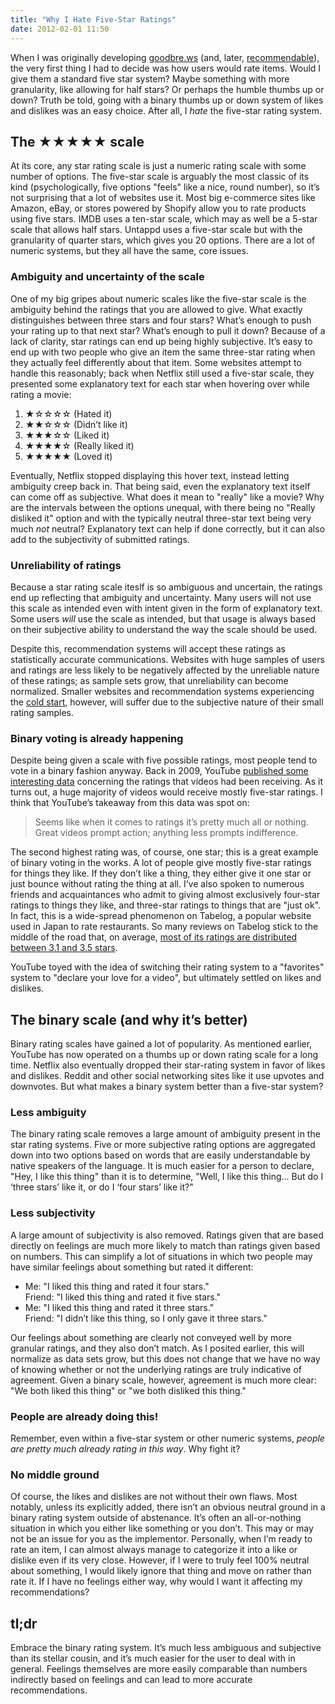 ```yaml
---
title: "Why I Hate Five-Star Ratings"
date: 2012-02-01 11:50
---
```


When I was originally developing [goodbre.ws][1] (and, later, [recommendable][0]), the very first thing I had to decide was how users would rate items. Would I give them a standard five star system? Maybe something with more granularity, like allowing for half stars? Or perhaps the humble thumbs up or down? Truth be told, going with a binary thumbs up or down system of likes and dislikes was an easy choice. After all, I _hate_ the five-star rating system.

<!--more-->

## The ★★★★★ scale

At its core, any star rating scale is just a numeric rating scale with some number of options. The five-star scale is arguably the most classic of its kind (psychologically, five options "feels" like a nice, round number), so it’s not surprising that a lot of websites use it. Most big e-commerce sites like Amazon, eBay, or stores powered by Shopify allow you to rate products using five stars. IMDB uses a ten-star scale, which may as well be a 5-star scale that allows half stars. Untappd uses a five-star scale but with the granularity of quarter stars, which gives you 20 options. There are a lot of numeric systems, but they all have the same, core issues.

### Ambiguity and uncertainty of the scale

One of my big gripes about numeric scales like the five-star scale is the ambiguity behind the ratings that you are allowed to give. What exactly distinguishes between three stars and four stars? What’s enough to push your rating up to that next star? What’s enough to pull it down? Because of a lack of clarity, star ratings can end up being highly subjective. It’s easy to end up with two people who give an item the same three-star rating when they actually feel differently about that item. Some websites attempt to handle this reasonably; back when Netflix still used a five-star scale, they presented some explanatory text for each star when hovering over while rating a movie:

1. ★☆☆☆☆ (Hated it)
2. ★★☆☆☆ (Didn’t like it)
3. ★★★☆☆ (Liked it)
4. ★★★★☆ (Really liked it)
5. ★★★★★ (Loved it)

Eventually, Netflix stopped displaying this hover text, instead letting ambiguity creep back in. That being said, even the explanatory text itself can come off as subjective. What does it mean to "really" like a movie? Why are the intervals between the options unequal, with there being no "Really disliked it" option and with the typically neutral three-star text being very much _not_ neutral? Explanatory text can help if done correctly, but it can also add to the subjectivity of submitted ratings.

### Unreliability of ratings

Because a star rating scale iteslf is so ambiguous and uncertain, the ratings end up reflecting that ambiguity and uncertainty. Many users will not use this scale as intended even with intent given in the form of explanatory text. Some users _will_ use the scale as intended, but that usage is always based on their subjective ability to understand the way the scale should be used.

Despite this, recommendation systems will accept these ratings as statistically accurate communications. Websites with huge samples of users and ratings are less likely to be negatively affected by the unreliable nature of these ratings; as sample sets grow, that unreliability can become normalized. Smaller websites and recommendation systems experiencing the [cold start][2], however, will suffer due to the subjective nature of their small rating samples.

### Binary voting is already happening

Despite being given a scale with five possible ratings, most people tend to vote in a binary fashion anyway. Back in 2009, YouTube [published some interesting data][3] concerning the ratings that videos had been receiving. As it turns out, a huge majority of videos would receive mostly five-star ratings. I think that YouTube’s takeaway from this data was spot on:

> Seems like when it comes to ratings it’s pretty much all or nothing. Great videos prompt action; anything less prompts indifference.

The second highest rating was, of course, one star; this is a great example of binary voting in the works. A lot of people give mostly five-star ratings for things they like. If they don’t like a thing, they either give it one star or just bounce without rating the thing at all. I’ve also spoken to numerous friends and acquaintances who admit to giving almost exclusively four-star ratings to things they like, and three-star ratings to things that are "just ok". In fact, this is a wide-spread phenomenon on Tabelog, a popular website used in Japan to rate restaurants. So many reviews on Tabelog stick to the middle of the road that, on average, [most of its ratings are distributed between 3.1 and 3.5 stars](http://tabelog.com/help/score/).

YouTube toyed with the idea of switching their rating system to a "favorites" system to "declare your love for a video", but ultimately settled on likes and dislikes.

## The binary scale (and why it’s better)

Binary rating scales have gained a lot of popularity. As mentioned earlier, YouTube has now operated on a thumbs up or down rating scale for a long time. Netflix also eventually dropped their star-rating system in favor of likes and dislikes. Reddit and other social networking sites like it use upvotes and downvotes. But what makes a binary system better than a five-star system?

### Less ambiguity

The binary rating scale removes a large amount of ambiguity present in the star rating systems. Five or more subjective rating options are aggregated down into two options based on words that are easily understandable by native speakers of the language. It is much easier for a person to declare, "Hey, I like this thing" than it is to determine, "Well, I like this thing... But do I ‘three stars’ like it, or do I ‘four stars’ like it?"

### Less subjectivity

A large amount of subjectivity is also removed. Ratings given that are based directly on feelings are much more likely to match than ratings given based on numbers. This can simplify a lot of situations in which two people may have similar feelings about something but rated it different:

* Me: "I liked this thing and rated it four stars."<br/>
  Friend: "I liked this thing and rated it five stars."
* Me: "I liked this thing and rated it three stars."<br/>
  Friend: "I didn’t like this thing, so I only gave it three stars."

Our feelings about something are clearly not conveyed well by more granular ratings, and they also don’t match. As I posited earlier, this will normalize as data sets grow, but this does not change that we have no way of knowing whether or not the underlying ratings are truly indicative of agreement. Given a binary scale, however, agreement is much more clear: "We both liked this thing" or "we both disliked this thing."

### People are already doing this!

Remember, even within a five-star system or other numeric systems, _people are pretty much already rating in this way_. Why fight it?

### No middle ground

Of course, the likes and dislikes are not without their own flaws. Most notably, unless its explicitly added, there isn’t an obvious neutral ground in a binary rating system outside of abstenance. It’s often an all-or-nothing situation in which you either like something or you don’t. This may or may not be an issue for you as the implementor. Personally, when I’m ready to rate an item, I can almost always manage to categorize it into a like or dislike even if its very close. However, if I were to truly feel 100% neutral about something, I would likely ignore that thing and move on rather than rate it. If I have no feelings either way, why would I want it affecting my recommendations?

## tl;dr

Embrace the binary rating system. It’s much less ambiguous and subjective than its stellar cousin, and it’s much easier for the user to deal with in general. Feelings themselves are more easily comparable than numbers indirectly based on feelings and can lead to more accurate recommendations.

[0]: https://github.com/davidcelis/recommendable
[1]: https://github.com/davidcelis/goodbre.ws
[2]: https://en.wikipedia.org/wiki/Cold_start_(recommender_systems)
[3]: http://youtube-global.blogspot.com/2009/09/five-stars-dominate-ratings.html
